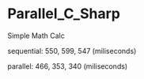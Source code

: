 Parallel_C_Sharp
================

Simple Math Calc

sequential: 550, 599, 547 (miliseconds)

parallel: 466, 353, 340 (miliseconds)